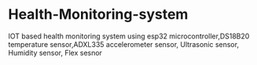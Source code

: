 # Health-Monitoring-system
IOT based health monitoring system using esp32 microcontroller,DS18B20 temperature sensor,ADXL335 accelerometer sensor, Ultrasonic sensor, Humidity sensor, Flex sesnor
